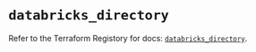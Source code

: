# `databricks_directory`

Refer to the Terraform Registory for docs: [`databricks_directory`](https://registry.terraform.io/providers/databricks/databricks/1.28.1/docs/resources/directory).
